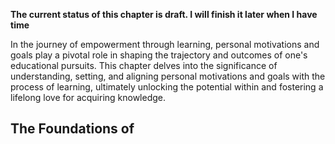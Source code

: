 **The current status of this chapter is draft. I will finish it later when I have time**

In the journey of empowerment through learning, personal motivations and goals play a pivotal role in shaping the trajectory and outcomes of one's educational pursuits. This chapter delves into the significance of understanding, setting, and aligning personal motivations and goals with the process of learning, ultimately unlocking the potential within and fostering a lifelong love for acquiring knowledge.

The Foundations of
------------------

